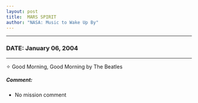 ```yaml
---
layout: post
title:  MARS SPIRIT
author: "NASA: Music to Wake Up By"
---
```


----
### DATE: January 06, 2004
----
✧ Good Morning, Good Morning by The Beatles

##### Comment:
* No mission comment
